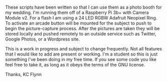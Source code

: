 These scripts have been written so that I can use them as a photo booth for my wedding. I'm running them off of a Raspberry Pi 3b+ with Camera Module v2. For a flash I am using a 24 LED RGBW Adafruit Neopixel Ring. To activate an arcade button will be mounted for the subject to push to begin the picture-capture process. After the pictures are taken they will be stored locally and pushed remotely to an outside service such as Twitter, Google Photos, or a Wordpress site.

This is a work in progress and subject to change frequently. Not all features that I would like to add are present or working. I'm a student so this is just something I've been doing in my free time. If you see some code you like feel free to take it, as long as it obeys the terms of the GNU license.

Thanks,
KC Flynn